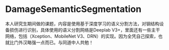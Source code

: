 # DamageSemanticSegmentation
本人研究生期间做的课题，内容是使用基于深度学习的语义分割方法，对钢结构设备损伤进行识别，具体使用的语义分割网络是Deeplab V3+，里面还有一些主干网络，包括（Xception、MobileNet V3、DRN）的实现。因为全凭自己探索，也就比门外汉略强一点而已。与同道中人共勉！
